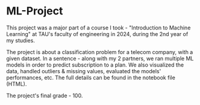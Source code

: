 # ML-Project
This project was a major part of a course I took - "Introduction to Machine Learning" at TAU's faculty of engineering in 2024, during the 2nd year of my studies.

The project is about a classification problem for a telecom company, with a given dataset. In a sentence - along with my 2 partners, we ran multiple ML models in order to predict subscription to a plan. We also visualized the data, handled outliers & missing values, evaluated the models' performances, etc. The full details can be found in the notebook file (HTML).

The project's final grade - 100.
